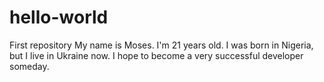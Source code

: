 # hello-world
First repository
My name is Moses.
I'm 21 years old.
I was born in Nigeria, but I live in Ukraine now.
I hope to become a very successful developer someday.
